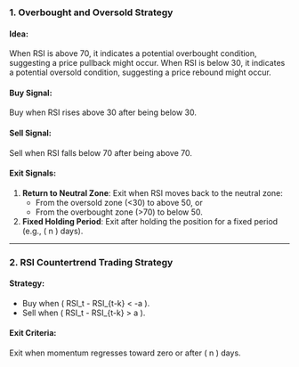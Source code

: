 ### 1. Overbought and Oversold Strategy

#### **Idea**:
When RSI is above 70, it indicates a potential overbought condition, suggesting a price pullback might occur. When RSI is below 30, it indicates a potential oversold condition, suggesting a price rebound might occur.
#### Buy Signal:
Buy when RSI rises above 30 after being below 30.
#### Sell Signal:
Sell when RSI falls below 70 after being above 70.
#### Exit Signals:
1. **Return to Neutral Zone**: Exit when RSI moves back to the neutral zone:  
   - From the oversold zone (<30) to above 50, or  
   - From the overbought zone (>70) to below 50.  
2. **Fixed Holding Period**: Exit after holding the position for a fixed period (e.g., \( n \) days).

---

### 2. RSI Countertrend Trading Strategy
#### **Strategy**:
- Buy when \( RSI_t - RSI_{t-k} < -a \).  
- Sell when \( RSI_t - RSI_{t-k} > a \).
#### Exit Criteria:
Exit when momentum regresses toward zero or after \( n \) days.
